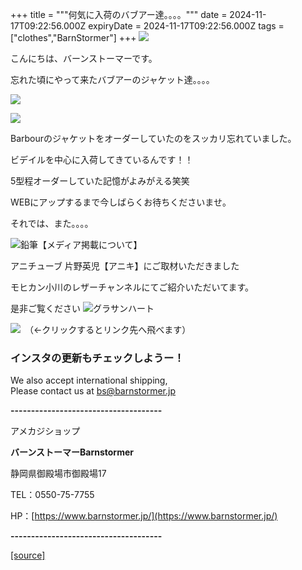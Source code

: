 +++
title = """何気に入荷のバブアー達。。。。"""
date = 2024-11-17T09:22:56.000Z
expiryDate = 2024-11-17T09:22:56.000Z
tags = ["clothes","BarnStormer"]
+++
[![](https://stat.ameba.jp/user_images/20231023/16/barnstormer-go/b2/03/p/o0420015015354743273.png)](https://ameblo.jp/barnstormer-go/entry-12825670498.html)

こんにちは、バーンストーマーです。

忘れた頃にやって来たバブアーのジャケット達。。。。

[![](https://stat.ameba.jp/user_images/20241117/17/barnstormer-go/12/47/j/o0466070015511121359.jpg)](https://stat.ameba.jp/user_images/20241117/17/barnstormer-go/12/47/j/o0466070015511121359.jpg)

[![](https://stat.ameba.jp/user_images/20241117/17/barnstormer-go/4e/b4/j/o0466070015511121357.jpg)](https://stat.ameba.jp/user_images/20241117/17/barnstormer-go/4e/b4/j/o0466070015511121357.jpg)

Barbourのジャケットをオーダーしていたのをスッカリ忘れていました。

ビデイルを中心に入荷してきているんです！！

5型程オーダーしていた記憶がよみがえる笑笑

WEBにアップするまで今しばらくお待ちくださいませ。

それでは、また。。。。

![鉛筆](https://stat100.ameba.jp/blog/ucs/img/char/char3/519.png)【メディア掲載について】

アニチューブ 片野英児【アニキ】にご取材いただきました

モヒカン小川のレザーチャンネルにてご紹介いただいてます。

是非ご覧ください ![グラサンハート](https://stat100.ameba.jp/blog/ucs/img/char/char3/148.png)

[![](https://stat.ameba.jp/user_images/20230412/16/barnstormer-go/6a/23/p/o0108010815269242493.png)](https://www.instagram.com/barnstormer_daily/)　（←クリックするとリンク先へ飛べます）

### インスタの更新もチェックしようー！

We also accept international shipping,  
Please contact us at bs@barnstormer.jp

**\-------------------------------------**

アメカジショップ

**バーンストーマーBarnstormer**

静岡県御殿場市御殿場17

TEL：0550-75-7755

HP：[https://www.barnstormer.jp/](https://www.barnstormer.jp/)

**\-------------------------------------**

[[source]](https://ameblo.jp/barnstormer-go/entry-12875367012.html)
